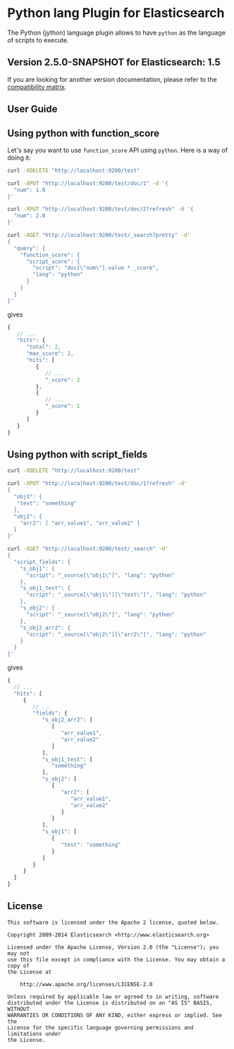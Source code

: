 Python lang Plugin for Elasticsearch
==================================

The Python (jython) language plugin allows to have `python` as the language of scripts to execute.

## Version 2.5.0-SNAPSHOT for Elasticsearch: 1.5

If you are looking for another version documentation, please refer to the 
[compatibility matrix](http://github.com/elasticsearch/elasticsearch-lang-python#python-lang-plugin-for-elasticsearch).


User Guide
----------

Using python with function_score
--------------------------------

Let's say you want to use `function_score` API using `python`. Here is
a way of doing it:

```sh
curl -XDELETE "http://localhost:9200/test"

curl -XPUT "http://localhost:9200/test/doc/1" -d '{
  "num": 1.0
}'

curl -XPUT "http://localhost:9200/test/doc/2?refresh" -d '{
  "num": 2.0
}'

curl -XGET "http://localhost:9200/test/_search?pretty" -d'
{
  "query": {
    "function_score": {
      "script_score": {
        "script": "doc[\"num\"].value * _score",
        "lang": "python"
      }
    }
  }
}'
```

gives

```javascript
{
   // ...
   "hits": {
      "total": 2,
      "max_score": 2,
      "hits": [
         {
            // ...
            "_score": 2
         },
         {
            // ...
            "_score": 1
         }
      ]
   }
}
```

Using python with script_fields
-------------------------------

```sh
curl -XDELETE "http://localhost:9200/test"

curl -XPUT "http://localhost:9200/test/doc/1?refresh" -d'
{
  "obj1": {
   "test": "something"
  },
  "obj2": {
    "arr2": [ "arr_value1", "arr_value2" ]
  }
}'

curl -XGET "http://localhost:9200/test/_search" -d'
{
  "script_fields": {
    "s_obj1": {
      "script": "_source[\"obj1\"]", "lang": "python"
    },
    "s_obj1_test": {
      "script": "_source[\"obj1\"][\"test\"]", "lang": "python"
    },
    "s_obj2": {
      "script": "_source[\"obj2\"]", "lang": "python"
    },
    "s_obj2_arr2": {
      "script": "_source[\"obj2\"][\"arr2\"]", "lang": "python"
    }
  }
}'
```

gives

```javascript
{
  // ...
  "hits": [
     {
        // ...
        "fields": {
           "s_obj2_arr2": [
              [
                 "arr_value1",
                 "arr_value2"
              ]
           ],
           "s_obj1_test": [
              "something"
           ],
           "s_obj2": [
              {
                 "arr2": [
                    "arr_value1",
                    "arr_value2"
                 ]
              }
           ],
           "s_obj1": [
              {
                 "test": "something"
              }
           ]
        }
     }
  ]
}
```

License
-------

    This software is licensed under the Apache 2 license, quoted below.

    Copyright 2009-2014 Elasticsearch <http://www.elasticsearch.org>

    Licensed under the Apache License, Version 2.0 (the "License"); you may not
    use this file except in compliance with the License. You may obtain a copy of
    the License at

        http://www.apache.org/licenses/LICENSE-2.0

    Unless required by applicable law or agreed to in writing, software
    distributed under the License is distributed on an "AS IS" BASIS, WITHOUT
    WARRANTIES OR CONDITIONS OF ANY KIND, either express or implied. See the
    License for the specific language governing permissions and limitations under
    the License.
